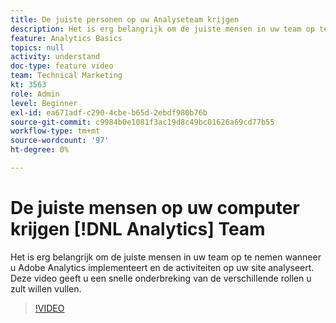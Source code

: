 ```yaml
---
title: De juiste personen op uw Analyseteam krijgen
description: Het is erg belangrijk om de juiste mensen in uw team op te nemen wanneer u Adobe Analytics implementeert en de activiteiten op uw site analyseert. Deze video geeft u een snelle onderbreking van de verschillende rollen u zult willen vullen.
feature: Analytics Basics
topics: null
activity: understand
doc-type: feature video
team: Technical Marketing
kt: 3563
role: Admin
level: Beginner
exl-id: ea671adf-c290-4cbe-b65d-2ebdf980b76b
source-git-commit: c9984b0e1081f3ac19d8c49bc01626a69cd77b55
workflow-type: tm+mt
source-wordcount: '97'
ht-degree: 0%

---
```


# De juiste mensen op uw computer krijgen [!DNL Analytics] Team

Het is erg belangrijk om de juiste mensen in uw team op te nemen wanneer u Adobe Analytics implementeert en de activiteiten op uw site analyseert. Deze video geeft u een snelle onderbreking van de verschillende rollen u zult willen vullen.

>[!VIDEO](https://video.tv.adobe.com/v/28756/?quality=12)
